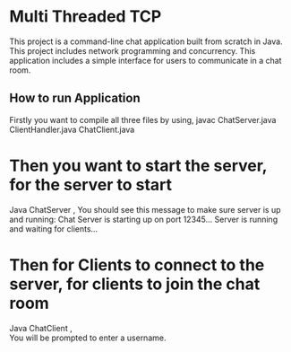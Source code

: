 # Multi Threaded TCP
This project is a command-line chat application built from scratch in Java.
This project includes network programming and concurrency.
This application includes a simple interface for users to communicate in a chat room.
## How to run Application 
Firstly you want to compile all three files by using,
javac ChatServer.java ClientHandler.java ChatClient.java

# Then you want to start the server, for the server to start
Java ChatServer ,
You should see this message to make sure server is up and running:
Chat Server is starting up on port 12345...
Server is running and waiting for clients...

# Then for Clients to connect to the server, for clients to join the chat room
Java ChatClient ,  
You will be prompted to enter a username.